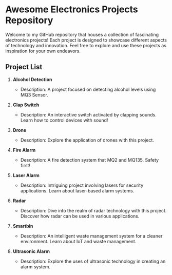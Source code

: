 # Awesome Electronics Projects Repository

Welcome to my GitHub repository that houses a collection of fascinating electronics projects! Each project is designed to showcase different aspects of technology and innovation. Feel free to explore and use these projects as inspiration for your own endeavors.

## Project List

1. **Alcohol Detection**
   - Description: A project focused on detecting alcohol levels using MQ3 Sensor.

2. **Clap Switch**
   - Description: An interactive switch activated by clapping sounds. Learn how to control devices with sound!

3. **Drone**
   - Description: Explore the application of drones with this project.

4. **Fire Alarm**
   - Description: A fire detection system that MQ2 and MQ135. Safety first!

5. **Laser Alarm**
   - Description: Intriguing project involving lasers for security applications. Learn about laser-based alarm systems.

6. **Radar**
   - Description: Dive into the realm of radar technology with this project. Discover how radar can be used in various applications.

7. **Smartbin**
   - Description: An intelligent waste management system for a cleaner environment. Learn about IoT and waste management.

8. **Ultrasonic Alarm**
   - Description: Explore the uses of ultrasonic technology in creating an alarm system.
